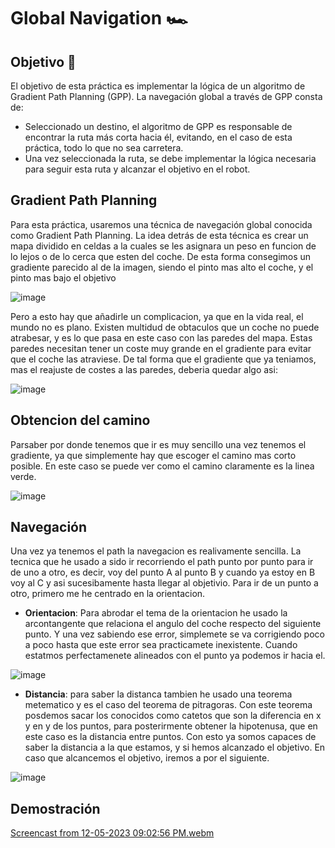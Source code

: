 # Global Navigation 🏎️

## Objetivo 🎯
El objetivo de esta práctica es implementar la lógica de un algoritmo de Gradient Path Planning (GPP). La navegación global a través de GPP consta de:

* Seleccionado un destino, el algoritmo de GPP es responsable de encontrar la ruta más corta hacia él, evitando, en el caso de esta práctica, todo lo que no sea carretera.
* Una vez seleccionada la ruta, se debe implementar la lógica necesaria para seguir esta ruta y alcanzar el objetivo en el robot.

## Gradient Path Planning
Para esta práctica, usaremos una técnica de navegación global conocida como Gradient Path Planning. La idea detrás de esta técnica es crear un mapa dividido en celdas a la cuales se les asignara un peso en funcion de lo lejos o de lo cerca que esten del coche. De esta forma consegimos un gradiente parecido al de la imagen, siendo el pinto mas alto el coche, y el pinto mas bajo el objetivo

![image](https://github.com/cescarcena2021/RoboticaMovil2023-2024/assets/102520602/d12ba1b4-56cc-4fb9-83d8-cd307dbe7556)

Pero a esto hay que añadirle un complicacion, ya que en la vida real, el mundo no es plano. Existen multidud de obtaculos que un coche no puede atrabesar, y es lo que pasa en este caso con las paredes del mapa. Estas paredes necesitan  tener un coste muy grande en el gradiente para evitar que el coche las atraviese. De tal forma que el gradiente que ya teniamos, mas el reajuste de costes a las paredes, deberia quedar algo asi:

![image](https://github.com/cescarcena2021/RoboticaMovil2023-2024/assets/102520602/0b64c1c4-d7ff-4cbf-8928-75cb07185fd9)

## Obtencion del camino
Parsaber por donde tenemos que ir es muy sencillo una vez tenemos el gradiente, ya que simplemente hay que escoger el camino mas corto posible. En este caso se puede ver como el camino claramente es la linea verde.

![image](https://github.com/cescarcena2021/RoboticaMovil2023-2024/assets/102520602/ae50a680-49a0-4284-8d03-a9927b7cbc66)


## Navegación

Una vez ya tenemos el path la navegacion es realivamente sencilla. La tecnica que he usado a sido ir recorriendo el path punto por punto para ir de uno a otro, es decir, voy del punto A al punto B y cuando ya estoy en B voy al C y asi sucesibamente hasta llegar al objetivio. Para ir de un punto a otro, primero me he centrado en la orientacion. 

* **Orientacion**: Para abrodar el tema de la orientacion he usado la arcontangente que relaciona el angulo del coche respecto del siguiente punto. Y una vez sabiendo ese error, simplemete se va corrigiendo poco a poco hasta que este error sea practicamete inexistente. Cuando estatmos perfectamenete alineados con el punto ya podemos ir hacia el.

![image](https://github.com/cescarcena2021/RoboticaMovil2023-2024/assets/102520602/1f2d3a39-d89c-4d8b-af96-75f9da00afb9)

* **Distancia**: para saber la distanca tambien he usado una teorema metematico y es el caso del teorema de pitragoras. Con este teorema posdemos sacar los conocidos como catetos que son la diferencia en x y en y de los puntos, para posterirmente obtener la hipotenusa, que en este caso es la distancia entre puntos. Con esto ya somos capaces de saber la distancia a la que estamos, y si hemos alcanzado el objetivo. En caso que alcancemos el objetivo, iremos a por el siguiente.

![image](https://github.com/cescarcena2021/RoboticaMovil2023-2024/assets/102520602/95134e4e-b381-4fda-8726-2ccec6aa7c34)


## Demostración

[Screencast from 12-05-2023 09:02:56 PM.webm](https://github.com/cescarcena2021/RoboticaMovil2023-2024/assets/102520602/102d6ba1-21a8-4548-b4cd-e60d66f37102)




  





